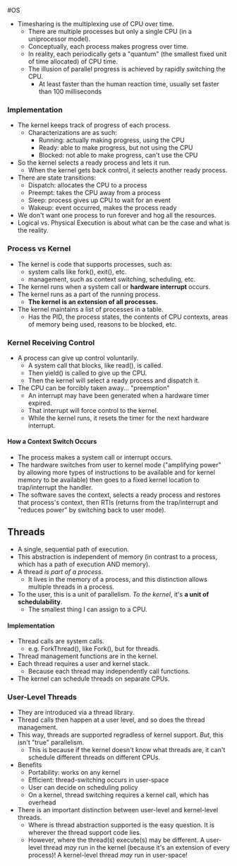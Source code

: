 #OS 
- Timesharing is the multiplexing use of CPU over time.
	- There are multiple processes but only a single CPU (in a uniprocessor model).
	- Conceptually, each process makes progress over time.
	- In reality, each periodically gets a "quantum" (the smallest fixed unit of time allocated) of CPU time.
	- The illusion of parallel progress is achieved by rapidly switching the CPU.
		- At least faster than the human reaction time, usually set faster than 100 milliseconds 

### Implementation
- The kernel keeps track of progress of each process.
	- Characterizations are as such:
		- Running: actually making progress, using the CPU
		- Ready: able to make progress, but not using the CPU
		- Blocked: not able to make progress, can't use the CPU
- So the kernel selects a ready process and lets it run.
	- When the kernel gets back control, it selects another ready process.
- There are state transitions:
	- Dispatch: allocates the CPU to a process
	- Preempt: takes the CPU away from a process
	- Sleep: process gives up CPU to wait for an event
	- Wakeup: event occurred, makes the process ready
- We don't want one process to run forever and hog all the resources.
- Logical vs. Physical Execution is about what can be the case and what is the reality.

### Process vs Kernel
- The kernel is code that supports processes, such as:
	- system calls like fork(), exit(), etc.
	- management, such as context switching, scheduling, etc.
- The kernel runs when a system call or **hardware interrupt** occurs.
- The kernel runs as a part of the running process.
	- **The kernel is an extension of all processes.**
- The kernel maintains a list of processes in a table.
	- Has the PID, the process states, the contents of CPU contexts, areas of memory being used, reasons to be blocked, etc. 

### Kernel Receiving Control
- A process can give up control voluntarily.
	- A system call that blocks, like read(), is called.
	- Then yield() is called to give up the CPU.
	- Then the kernel will select a ready process and dispatch it.
- The CPU can be forcibly taken away... "preemption"
	- An interrupt may have been generated when a hardware timer expired.
	- That interrupt will force control to the kernel.
	- While the kernel runs, it resets the timer for the next hardware interrupt.

#### How a Context Switch Occurs
- The process makes a system call or interrupt occurs.
- The hardware switches from user to kernel mode ("amplifying power" by allowing more types of instructions to be available and for kernel memory to be available) then goes to a fixed kernel location to trap/interrupt the handler.
- The software saves the context, selects a ready process and restores that process's context, then RTIs (returns from the trap/interrupt and "reduces power" by switching back to user mode).

## Threads
- A single, sequential path of execution.
- This abstraction is independent of memory (in contrast to a process, which has a path of execution AND memory).
- A thread *is part of a process*.
	- It lives in the memory of a process, and this distinction allows multiple threads in a process.
- To the user, this is a unit of parallelism. *To the kernel*, it's **a unit of schedulability**.
	- The smallest thing I can assign to a CPU.

#### Implementation
- Thread calls are system calls.
	- e.g. ForkThread(), like Fork(), but for threads.
- Thread management functions are in the kernel.
- Each thread requires a user and kernel stack.
	- Because each thread may independently call functions.
- The kernel can schedule threads on separate CPUs.

### User-Level Threads
- They are introduced via a thread library.
- Thread calls then happen at a user level, and so does the thread management.
- This way, threads are supported regradless of kernel support. *But*, this isn't "true" parallelism.
	- This is because if the kernel doesn't know what threads are, it can't schedule different threads on different CPUs.
- Benefits
	- Portability: works on any kernel
	- Efficient: thread-switching occurs in user-space
	- User can decide on scheduling policy
	- On a kernel, thread switching requires a kernel call, which has overhead
- There is an important distinction between user-level and kernel-level threads.
	- Where is thread abstraction supported is the easy question. It is wherever the thread support code lies.
	- However, where the thread(s) execute(s) may be different. A user-level thread *may* run in the kernel (because it's an extension of every process)! A kernel-level thread *may* run in user-space!